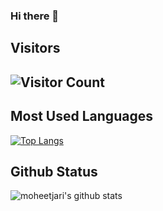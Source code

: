 ### Hi there 👋


## Visitors
## ![Visitor Count](https://profile-counter.glitch.me/{moheetjari}/count.svg)

## Most Used Languages
[![Top Langs](https://github-readme-stats.vercel.app/api/top-langs/?username=moheetjari)](https://github.com/moheetjari/github-readme-stats)

## Github Status
  ![moheetjari's github stats](https://github-readme-stats.vercel.app/api?username=moheetjari&show_icons=true&theme=tokyonight)
<!--
**moheetjari/moheetjari** is a ✨ _special_ ✨ repository because its `README.md` (this file) appears on your GitHub profile.

Here are some ideas to get you started:

- 🔭 I’m currently working on ...
- 🌱 I’m currently learning ...
- 👯 I’m looking to collaborate on ...
- 🤔 I’m looking for help with ...
- 💬 Ask me about ...
- 📫 How to reach me: ...
- 😄 Pronouns: ...
- ⚡ Fun fact: ...
-->
